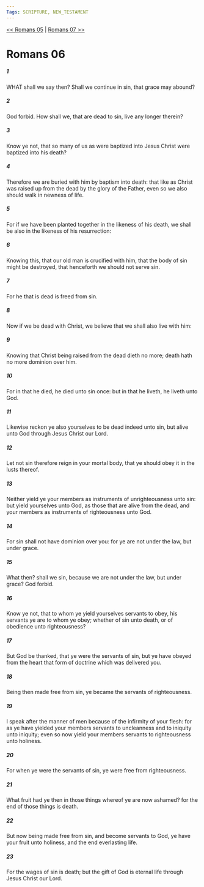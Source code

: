 ```yaml
---
Tags: SCRIPTURE, NEW_TESTAMENT
---
```


[<< Romans 05](NEW_TESTAMENT/06_Romans/Romans_05.md) | [Romans 07 >>](NEW_TESTAMENT/06_Romans/Romans_07.md)

# Romans 06

##### 1

WHAT shall we say then? Shall we continue in sin, that grace may abound?

##### 2

God forbid. How shall we, that are dead to sin, live any longer therein?

##### 3

Know ye not, that so many of us as were baptized into Jesus Christ were baptized into his death?

##### 4

Therefore we are buried with him by baptism into death: that like as Christ was raised up from the dead by the glory of the Father, even so we also should walk in newness of life.

##### 5

For if we have been planted together in the likeness of his death, we shall be also in the likeness of his resurrection:

##### 6

Knowing this, that our old man is crucified with him, that the body of sin might be destroyed, that henceforth we should not serve sin.

##### 7

For he that is dead is freed from sin.

##### 8

Now if we be dead with Christ, we believe that we shall also live with him:

##### 9

Knowing that Christ being raised from the dead dieth no more; death hath no more dominion over him.

##### 10

For in that he died, he died unto sin once: but in that he liveth, he liveth unto God.

##### 11

Likewise reckon ye also yourselves to be dead indeed unto sin, but alive unto God through Jesus Christ our Lord.

##### 12

Let not sin therefore reign in your mortal body, that ye should obey it in the lusts thereof.

##### 13

Neither yield ye your members as instruments of unrighteousness unto sin: but yield yourselves unto God, as those that are alive from the dead, and your members as instruments of righteousness unto God.

##### 14

For sin shall not have dominion over you: for ye are not under the law, but under grace.

##### 15

What then? shall we sin, because we are not under the law, but under grace? God forbid.

##### 16

Know ye not, that to whom ye yield yourselves servants to obey, his servants ye are to whom ye obey; whether of sin unto death, or of obedience unto righteousness?

##### 17

But God be thanked, that ye were the servants of sin, but ye have obeyed from the heart that form of doctrine which was delivered you.

##### 18

Being then made free from sin, ye became the servants of righteousness.

##### 19

I speak after the manner of men because of the infirmity of your flesh: for as ye have yielded your members servants to uncleanness and to iniquity unto iniquity; even so now yield your members servants to righteousness unto holiness.

##### 20

For when ye were the servants of sin, ye were free from righteousness.

##### 21

What fruit had ye then in those things whereof ye are now ashamed? for the end of those things is death.

##### 22

But now being made free from sin, and become servants to God, ye have your fruit unto holiness, and the end everlasting life.

##### 23

For the wages of sin is death; but the gift of God is eternal life through Jesus Christ our Lord.
